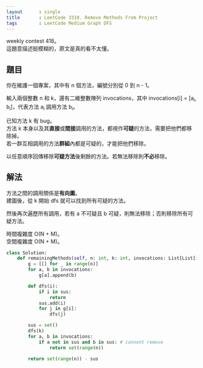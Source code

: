 ```yaml
---
layout      : single
title       : LeetCode 3310. Remove Methods From Project
tags        : LeetCode Medium Graph DFS
---
```

weekly contest 418。  
這題意描述挺模糊的，原文是真的看不太懂。  

## 題目

你在維護一個專案，其中有 n 個方法，編號分別從 0 到 n - 1。  

輸入兩個整數 n 和 k，還有二維整數陣列 invocations，其中 invocations[i] = [a<sub>i</sub>, b<sub>i</sub>]，代表方法 a<sub>i</sub> 調用方法 b<sub>i</sub>。  

已知方法 k 有 bug。  
方法 k 本身以及其**直接**或**間接**調用的方法，都視作**可疑**的方法，需要把他們都移除掉。  
若一群互相調用的方法**群組**內都是可疑的，才能把他們移除。  

以任意順序回傳移除**可疑方法**後剩餘的方法。若無法移除則**不必**移除。  

## 解法

方法之間的調用關係是**有向圖**。  
建圖後，從 k 開始 dfs 就可以找到所有可疑的方法。  

然後再次遍歷所有調用，若有 a 不可疑且 b 可疑，則無法移除；否則移除所有可疑方法。  

時間複雜度 O(N + M)。  
空間複雜度 O(N + M)。  

```python
class Solution:
    def remainingMethods(self, n: int, k: int, invocations: List[List[int]]) -> List[int]:
        g = [[] for _ in range(n)]
        for a, b in invocations:
            g[a].append(b)

        def dfs(i):
            if i in sus:
                return 
            sus.add(i)
            for j in g[i]:
                dfs(j)

        sus = set()
        dfs(k)
        for a, b in invocations:
            if a not in sus and b in sus: # cannont remove
                return set(range(n))

        return set(range(n)) - sus
```

